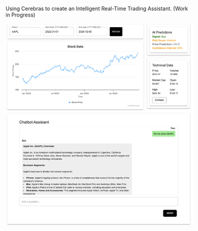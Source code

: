 Using Cerebras to create an Intelligent Real-Time Trading Assistant. (Work in Progress)

![Demo Picture](./app/public/CerebrasPOC.png)
